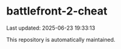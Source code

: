 # battlefront-2-cheat

Last updated: 2025-06-23 19:33:13

This repository is automatically maintained.

